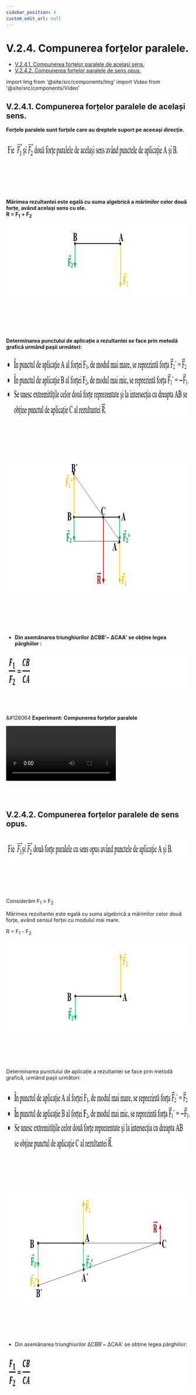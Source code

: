 ```yaml
---
sidebar_position: 4
custom_edit_url: null
---
```


# V.2.4. Compunerea forțelor paralele.




<ul class="table-of-contents table-of-contents__left-border"><li><a href="#v241-compunerea-forțelor-paralele-de-același-sens" class="table-of-contents__link toc-highlight">V.2.4.1. Compunerea forțelor paralele de același sens.</a></li><li><a href="#v242-compunerea-forțelor-paralele-de-sens-opus" class="table-of-contents__link toc-highlight table-of-contents__link--active">V.2.4.2. Compunerea forțelor paralele de sens opus.</a></li></ul>


import Img from '@site/src/components/Img'
import Video from '@site/src/components/Video'



## V.2.4.1. Compunerea forțelor paralele de același sens.


<div class="alert alert--primary" role="alert">

**Forțele paralele sunt forțele care au dreptele suport pe aceeași direcție.**



<Img className="img-responsive4" src="fizica/clasa9/capitolul5/V-2-4-1-compunerea-fortelor-paralele-de-acelasi-sens-poza1-fie-f1-si-f2-doua-forte-paralele-de-acelasi-sens.png" width="1000" height="67" lazy={false} /> 

<br></br>
<br></br>



**Mărimea rezultantei este egală cu suma algebrică a mărimilor celor două forțe, având același sens cu ele.**    
**R = F<sub>1</sub> + F<sub>2</sub>**



<Img className="img-responsive4" src="fizica/clasa9/capitolul5/V-2-4-1-compunerea-fortelor-paralele-de-acelasi-sens-poza2-doua-forte-paralele-de-acelasi-sens-reprezentare-grafica.png" width="1000" height="212" lazy={false} /> 

<br></br>
<br></br>

**Determinarea punctului de aplicație a rezultantei se face prin metodă grafică urmând pașii următori:**



<Img className="img-responsive4" src="fizica/clasa9/capitolul5/V-2-4-1-compunerea-fortelor-paralele-de-acelasi-sens-poza3-determinarea-punctului-de-aplicatie-a-doua-forte-paralele-de-acelasi-sens.png" width="1000" height="175" lazy={false} /> 

<br></br>
<br></br>


<Img className="img-responsive4" src="fizica/clasa9/capitolul5/V-2-4-1-compunerea-fortelor-paralele-de-acelasi-sens-poza4-determinarea-punctului-de-aplicatie-a-doua-forte-paralele-de-acelasi-sens-grafic.png" width="1000" height="390" lazy={false} /> 

<br></br>
<br></br>






- **Din asemănarea triunghiurilor ΔCBBʹ~ ΔCAAʹ se obține legea pârghiilor :**



<Img className="img-responsive4" src="fizica/clasa9/capitolul5/V-2-4-1-compunerea-fortelor-paralele-de-acelasi-sens-poza5-determinarea-punctului-de-aplicatie-a-doua-forte-paralele-de-acelasi-sens-legea-parghiilor.png" width="1000" height="107" lazy={false} /> 




</div>


<br></br>


<div class="alert alert--success" role="alert">

&#128064 **Experiment: Compunerea forțelor paralele**



<Video src="https://www.youtube.com/embed/2xQB9wu9Dyk" />


**Materiale necesare:**   
Un scripete fix, un suport, 3 cârlige cu mase marcate, fir inextensibil, vergea gradată.



**Descrierea experimentului:**
- Se realizează următorul montaj:



<Img className="img-responsive4" src="fizica/clasa9/capitolul5/V-2-4-1-compunerea-fortelor-paralele-de-acelasi-sens-poza6-experiment-compunerea-fortelor-paralele-reprezentare-grafica.png" width="1000" height="333" /> 

<br></br>
<br></br>




- De un capăt al firului trecut peste scripetele fix se pun un cârlig cu mase marcate.
- Pe vergeaua gradată se suspendă de o parte și de alta cârlige cu mase marcate până când sistemul este în echilibru. Se măsoară forța rezultantă practică, R<sub>p</sub> = G<sub>3</sub>.
- Se calculează forța rezultantă teoretică, R<sub>t</sub>.    
R<sub>t</sub> = F<sub>1</sub> + F<sub>2</sub>

- Se compară cele două rezultante.
- Dacă nu coincid cele două valori, R<sub>p</sub> = R<sub>t</sub>, se notează sursele de erori de măsură (măsurarea forțelor etc.). 
- Se repetă măsurătorile cu alte valori ale greutăților G<sub>1</sub> și G<sub>2</sub> și cu alte distanțe de la centrul pârghiei la punctele de aplicație ale celor două forțe paralele, pe care le trecem în tabelul de date:


<Img className="img-responsive4" src="fizica/clasa9/capitolul5/V-2-4-1-compunerea-fortelor-paralele-de-acelasi-sens-poza7-experiment-compunerea-fortelor-paralele-tabel-date.png" width="1000" height="138" /> 

<br></br>
<br></br>

<Img className="img-responsive4" src="fizica/clasa9/capitolul5/V-2-4-1-compunerea-fortelor-paralele-de-acelasi-sens-poza8-experiment-compunerea-fortelor-paralele-reprezentare-grafica2.png" width="1000" height="341" /> 

<br></br>
<br></br>


- Se măsoară distanțele AO și BO și se verifică legea pârghiei pentru fiecare determinare.


<Img className="img-responsive4" src="fizica/clasa9/capitolul5/V-2-4-1-compunerea-fortelor-paralele-de-acelasi-sens-poza9-experiment-compunerea-fortelor-paralele-reprezentare-legea-parghiilor.png" width="1000" height="100" /> 




</div>



<br></br>



## V.2.4.2. Compunerea forțelor paralele de sens opus.




<div class="alert alert--primary" role="alert">



<Img className="img-responsive4" src="fizica/clasa9/capitolul5/V-2-4-2-compunerea-fortelor-paralele-de-sens-opus-poza1-fie-f1-si-f2-doua-forte-paralele-de-sens-opus.png" width="1000" height="73" /> 

<br></br>
<br></br>


Considerăm F<sub>1</sub> > F<sub>2</sub>

Mărimea rezultantei este egală cu suma algebrică a mărimilor celor două forțe, având sensul forței cu modulul mai mare.

R = F<sub>1</sub> - F<sub>2</sub>



<Img className="img-responsive4" src="fizica/clasa9/capitolul5/V-2-4-2-compunerea-fortelor-paralele-de-sens-opus-poza2-reprezentarea-grafica-a-doua-forte-paralele-de-sens-opus.png" width="1000" height="250" /> 

<br></br>
<br></br>


Determinarea punctului de aplicație a rezultantei se face prin metodă grafică, urmând pașii următori:



<Img className="img-responsive4" src="fizica/clasa9/capitolul5/V-2-4-2-compunerea-fortelor-paralele-de-sens-opus-poza3-determinarea-rezultantei-a-doua-forte-paralele-de-sens-opus.png" width="1000" height="191" /> 

<br></br>
<br></br>


<Img className="img-responsive4" src="fizica/clasa9/capitolul5/V-2-4-2-compunerea-fortelor-paralele-de-sens-opus-poza4-graficul-rezultantei-a-doua-forte-paralele-de-sens-opus.png" width="1000" height="309" /> 

<br></br>
<br></br>


- Din asemănarea triunghiurilor ΔCBBʹ~ ΔCAAʹ se obține legea pârghiilor:



<Img className="img-responsive4" src="fizica/clasa9/capitolul5/V-2-4-2-compunerea-fortelor-paralele-de-sens-opus-poza5-legea-parghiilor.png" width="1000" height="103" /> 






</div>




